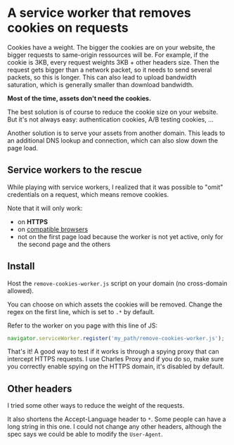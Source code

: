 # A service worker that removes cookies on requests

Cookies have a weight. The bigger the cookies are on your website, the bigger requests to same-origin ressources will be. For example, if the cookie is 3KB, every request weights 3KB + other headers size. Then the request gets bigger than a network packet, so it needs to send several packets, so this is longer. This can also lead to upload bandwidth saturation, which is generally smaller than download bandwidth.

**Most of the time, assets don't need the cookies.**
    
The best solution is of course to reduce the cookie size on your website. But it's not always easy: authentication cookies, A/B testing cookies, ...

Another solution is to serve your assets from another domain. This leads to an additional DNS lookup and connection, which can also slow down the page load.


## Service workers to the rescue

While playing with service workers, I realized that it was possible to "omit" credentials on a request, which means remove cookies.

Note that it will only work:
- on **HTTPS**
- on <a href="http://caniuse.com/serviceworkers" target="_blank">compatible browsers</a>
- not on the first page load because the worker is not yet active, only for the second page and the others


## Install

Host the `remove-cookies-worker.js` script on your domain (no cross-domain allowed).

You can choose on which assets the cookies will be removed. Change the regex on the first line, which is set to `.*` by default.

Refer to the worker on you page with this line of JS:
```js
navigator.serviceWorker.register('my_path/remove-cookies-worker.js');
```

That's it! A good way to test if it works is through a spying proxy that can intercept HTTPS requests. I use Charles Proxy and if you do so, make sure you correctly enable spying on the HTTPS domain, it's disabled by default.


## Other headers

I tried some other ways to reduce the weight of the requests.

It also shortens the Accept-Language header to `*`. Some people can have a long string in this one.
I could not change any other headers, although the spec says we could be able to modify the `User-Agent`.